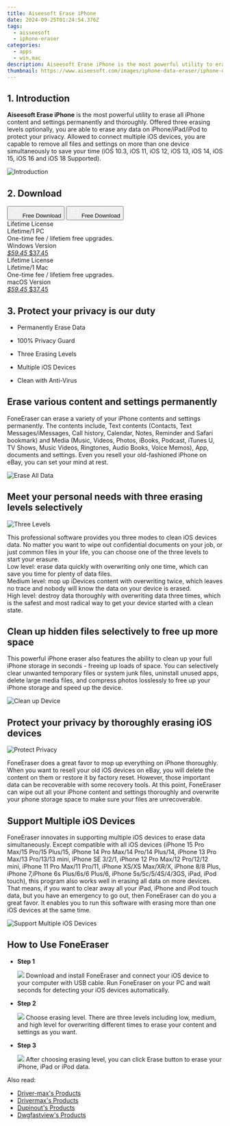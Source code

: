```yaml
---
title: Aiseesoft Erase iPhone
date: 2024-09-25T01:24:54.376Z
tags: 
  - aisseesoft
  - iphone-eraser
categories: 
  - apps
  - win,mac
description: Aiseesoft Erase iPhone is the most powerful utility to erase all iPhone content and settings permanently and thoroughly. 
thumbnail: https://www.aiseesoft.com/images/iphone-data-eraser/iphone-data-eraser-win-banner-right.png
---
```


## 1. Introduction

**Aiseesoft Erase iPhone** is the most powerful utility to erase all iPhone content and settings permanently and thoroughly. Offered three erasing levels optionally, you are able to erase any data on iPhone/iPad/iPod to protect your privacy. Allowed to connect multiple iOS devices, you are capable to remove all files and settings on more than one device simultaneously to save your time (iOS 10.3, iOS 11, iOS 12, iOS 13, iOS 14, iOS 15, iOS 16 and iOS 18 Supported).

![Introduction](https://www.aiseesoft.com/images/iphone-data-eraser/iphone-data-eraser-win-banner-right.png)

## 2. Download

<div class="mx-auto flex items-center justify-center space-x-4">
  <button 
  onclick="javascript:window.open('https://secure.2checkout.com/order/checkout.php?PRODS=4645623&QTY=1&COUPON=AISEOHC&DESIGN_TYPE=2&SHORT_FORM=1&AFFILIATE=108875&CART=1', '_blank');
    window.open('https://download.aiseesoft.com/mac/foneeraser-for-mac.dmg', '_blank');void(0);"
  class="flex flex-row font-bold rounded-lg text-lg w-48 h-16 bg-[#FF8014] text-[#ffffff] items-center justify-center p-2">
    <svg width="24px" height="24px" viewBox="0 0 24 24" xmlns="http://www.w3.org/2000/svg" color="#ffffff" fill="none" stroke="currentColor" stroke-width="3" stroke-linecap="round" stroke-linejoin="round"><path d="M16 2C16.3632 4.17921 14.0879 5.83084 12.8158 6.57142C12.4406 6.78988 12.0172 6.5117 12.0819 6.08234C12.2993 4.63878 13.0941 2.00008 16 2Z" stroke="#f8f7f7" stroke-width="1.5"></path><path d="M9 6.5C9.89676 6.5 10.6905 6.69941 11.2945 6.92013C12.0563 7.19855 12.9437 7.19854 13.7055 6.92012C14.3094 6.6994 15.1032 6.5 15.9999 6.5C17.0852 6.5 18.4649 7.08889 19.4999 8.26666C16 11 17 15.5 20.269 16.6916C19.2253 19.5592 17.2413 21.5 15.4999 21.5C13.9999 21.5 14 20.8 12.5 20.8C11 20.8 11 21.5 9.5 21.5C7 21.5 4 17.5 4 12.5C4 8.5 7 6.5 9 6.5Z" stroke="#f8f7f7" stroke-width="1.5"></path></svg>    
    <span class="font-medium mx-auto">Free Download</span>  
  </button>
  <button 
  onclick="javascript:window.open('https://secure.2checkout.com/order/checkout.php?PRODS=4645623&QTY=1&COUPON=AISEOHC&DESIGN_TYPE=2&SHORT_FORM=1&AFFILIATE=108875&CART=1', '_blank');
    window.open('https://download.aiseesoft.com/foneeraser.exe', '_blank');void(0);"
  class="flex flex-row font-bold rounded-lg text-lg w-48 h-16 bg-[#FF8014] text-[#ffffff] items-center justify-center p-2">
    <svg width="24px" height="24px" viewBox="0 0 24 24" xmlns="http://www.w3.org/2000/svg" color="#ffffff" fill="none" stroke="currentColor" stroke-width="3" stroke-linecap="round" stroke-linejoin="round"><path d="M4 16.9865V7.01353C4 6.71792 4.21531 6.46636 4.50737 6.42072L19.3074 4.10822C19.6713 4.05137 20 4.33273 20 4.70103V19.299C20 19.6673 19.6713 19.9486 19.3074 19.8918L4.50737 17.5793C4.21531 17.5336 4 17.2821 4 16.9865Z" stroke="#f8f7f7" stroke-width="1.5"></path><path d="M4 12H20" stroke="#f8f7f7" stroke-width="1.5"></path><path d="M10.5 5.5V18.5" stroke="#f8f7f7" stroke-width="1.5"></path></svg>
    <span class="font-medium mx-auto">Free Download</span>  
  </button>
</div>

<div class="mx-auto flex items-center justify-center">
  <div class="m-8 grid grid-cols-1 gap-6 xl:grid-cols-2">
    <div class="flex w-full flex-col rounded-2xl bg-[#ffffff] text-[#374151] shadow-xl xl:w-96">
      <div class="flex h-full flex-col p-8">
        <div class="pb-6 text-3xl font-bold">Lifetime License</div>
        <div class="pb-12 text-lg">
          Lifetime/1 PC
          <div class="text-xs">One-time fee / lifetiem free upgrades.</div>
          <div class="text-xs">Windows Version</div>
        </div>
        <div class="flex flex-col gap-3 text-base"></div>
        <div class="flex flex-grow"></div>
        <div class="flex pt-10">
          <a href="https://secure.2checkout.com/order/checkout.php?PRODS=4645623&QTY=1&COUPON=AISEOHC&DESIGN_TYPE=2&SHORT_FORM=1&AFFILIATE=108875&CART=1" class="w-full transform cursor-pointer rounded-lg bg-[#7e22ce] p-3 text-center text-xl font-bold !text-[#ffffff] !no-underline transition-transform hover:bg-purple-800 active:scale-95"> 
           <em class="text-base line-through !text-[#c5c5c5]">$59.45</em>
            $37.45
          </a>
        </div>
      </div>
    </div>
    <div class="flex w-full flex-col rounded-2xl bg-[#ffffff] text-[#374151] shadow-xl xl:w-96">
      <div class="flex h-full flex-col p-8">
        <div class="pb-6 text-3xl font-bold">Lifetime License</div>
        <div class="pb-12 text-lg">
          Lifetime/1 Mac
          <div class="text-xs">One-time fee / lifetiem free upgrades.</div>
          <div class="text-xs">macOS Version</div>
        </div>
        <div class="flex flex-col gap-3 text-base"></div>
        <div class="flex flex-grow"></div>
        <div class="flex pt-10">
          <a href="https://secure.2checkout.com/order/checkout.php?PRODS=4645623&QTY=1&COUPON=AISEOHC&DESIGN_TYPE=2&SHORT_FORM=1&AFFILIATE=108875&CART=1" class="w-full transform cursor-pointer rounded-lg bg-[#7e22ce] p-3 text-center text-xl font-bold !text-[#ffffff] !no-underline transition-transform hover:bg-purple-800 active:scale-95">
           <em class="text-base line-through !text-[#c5c5c5]">$59.45</em>
            $37.45
          </a>
        </div>
      </div>
    </div>   
  </div>
</div>

## 3. Protect your privacy is our duty

-   Permanently Erase Data
    
-   100% Privacy Guard
    
-   Three Erasing Levels
    
-   Multiple iOS Devices
    
-   Clean with Anti-Virus

## Erase various content and settings permanently

FoneEraser can erase a variety of your iPhone contents and settings permanently. The contents include, Text contents (Contacts, Text Messages/iMessages, Call history, Calendar, Notes, Reminder and Safari bookmark) and Media (Music, Videos, Photos, iBooks, Podcast, iTunes U, TV Shows, Music Videos, Ringtones, Audio Books, Voice Memos), App, documents and settings. Even you resell your old-fashioned iPhone on eBay, you can set your mind at rest.

![Erase All Data](https://www.aiseesoft.com/images/iphone-data-eraser/erase-all-data.png)

## Meet your personal needs with three erasing levels selectively

![Three Levels](https://www.aiseesoft.com/images/iphone-data-eraser/three-levels.png)

This professional software provides you three modes to clean iOS devices data. No matter you want to wipe out confidential documents on your job, or just common files in your life, you can choose one of the three levels to start your erasure.  
Low level: erase data quickly with overwriting only one time, which can save you time for plenty of data files.  
Medium level: mop up iDevices content with overwriting twice, which leaves no trace and nobody will know the data on your device is erased.  
High level: destroy data thoroughly with overwriting data three times, which is the safest and most radical way to get your device started with a clean state.

## Clean up hidden files selectively to free up more space

This powerful iPhone eraser also features the ability to clean up your full iPhone storage in seconds - freeing up loads of space. You can selectively clear unwanted temporary files or system junk files, uninstall unused apps, delete large media files, and compress photos losslessly to free up your iPhone storage and speed up the device.

![Clean up Device](https://www.aiseesoft.com/images/iphone-data-eraser/clean-up-device.png)

## Protect your privacy by thoroughly erasing iOS devices

![Protect Privacy](https://www.aiseesoft.com/images/iphone-data-eraser/protect-privacy.png)

FoneEraser does a great favor to mop up everything on iPhone thoroughly. When you want to resell your old iOS devices on eBay, you will delete the content on them or restore it by factory reset. However, those important data can be recoverable with some recovery tools. At this point, FoneEraser can wipe out all your iPhone content and settings thoroughly and overwrite your phone storage space to make sure your files are unrecoverable.

## Support Multiple iOS Devices

FoneEraser innovates in supporting multiple iOS devices to erase data simultaneously. Except compatible with all iOS devices (iPhone 15 Pro Max/15 Pro/15 Plus/15, iPhone 14 Pro Max/14 Pro/14 Plus/14, iPhone 13 Pro Max/13 Pro/13/13 mini, iPhone SE 3/2/1, iPhone 12 Pro Max/12 Pro/12/12 mini, iPhone 11 Pro Max/11 Pro/11, iPhone XS/XS Max/XR/X, iPhone 8/8 Plus, iPhone 7,iPhone 6s Plus/6s/6 Plus/6, iPhone 5s/5c/5/4S/4/3GS, iPad, iPod touch), this program also works well in erasing all data on more devices. That means, if you want to clear away all your iPad, iPhone and iPod touch data, but you have an emergency to go out, then FoneEraser can do you a great favor. It enables you to run this software with erasing more than one iOS devices at the same time.

![Support Multiple iOS Devices](https://www.aiseesoft.com/images/iphone-data-eraser/support-multiple-ios-devices.png)

## How to Use FoneEraser

-   **Step 1**
    
    ![](https://www.aiseesoft.com/images/iphone-data-eraser/foneeraser-interface-800.jpg)
    Download and install FoneEraser and connect your iOS device to your computer with USB cable. Run FoneEraser on your PC and wait seconds for detecting your iOS devices automatically.
    
-   **Step 2**
    
    ![](https://www.aiseesoft.com/images/iphone-data-eraser/choose-erasing-level.jpg)
    Choose erasing level. There are three levels including low, medium, and high level for overwriting different times to erase your content and settings as you want.
    
-   **Step 3**
    
    ![](https://www.aiseesoft.com/images/iphone-data-eraser/confirm-erasing-all-data.jpg)
    After choosing erasing level, you can click Erase button to erase your iPhone, iPad or iPod data.

<ins class="adsbygoogle"
      style="display:block"
      data-ad-client="ca-pub-7571918770474297"
      data-ad-slot="8358498916"
      data-ad-format="auto"
      data-full-width-responsive="true"></ins>

<span class="atpl-alsoreadstyle">Also read:</span>
<div><ul>
<li><a href="https://tools.techidaily.com/driver-max/products/"><u>Driver-max's Products</u></a></li>
<li><a href="https://tools.techidaily.com/drivermax/products/"><u>Drivermax's Products</u></a></li>
<li><a href="https://tools.techidaily.com/dupinout/products/"><u>Dupinout's Products</u></a></li>
<li><a href="https://tools.techidaily.com/dwgfastview/products/"><u>Dwgfastview's Products</u></a></li>
</ul></div>


